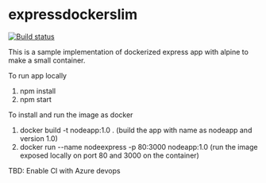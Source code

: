 # expressdockerslim
[![Build status](https://dev.azure.com/apurvc/dckapp/_apis/build/status/containersvc%20-%20CI)](https://dev.azure.com/apurvc/dckapp/_build/latest?definitionId=3)

This is a sample implementation of dockerized express app with alpine to make a small container.

To run app locally 
1. npm install
2. npm start 

To install and run the image as docker 

1. docker build -t nodeapp:1.0 . (build the app with name as nodeapp and version 1.0)
2. docker run --name nodeexpress -p 80:3000 nodeapp:1.0 (run the image exposed locally on port 80 and 3000 on the container)



TBD: Enable CI with Azure devops
